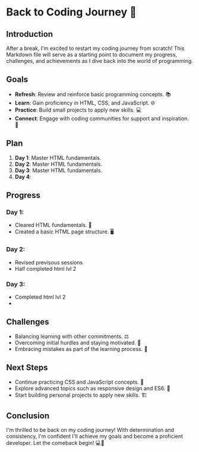 # Back to Coding Journey 🚀

## Introduction
After a break, I'm excited to restart my coding journey from scratch! This Markdown file will serve as a starting point to document my progress, challenges, and achievements as I dive back into the world of programming.

## Goals
- **Refresh**: Review and reinforce basic programming concepts. 📚
- **Learn**: Gain proficiency in HTML, CSS, and JavaScript. 🌐
- **Practice**: Build small projects to apply new skills. 💻
- **Connect**: Engage with coding communities for support and inspiration. 🤝

## Plan
1. **Day 1**: Master HTML fundamentals.
2. **Day 2**: Master HTML fundamentals. 
3. **Day 3**: Master HTML fundamentals.
4. **Day 4**: 

## Progress
### Day 1:
- Cleared HTML fundamentals. 📝
- Created a basic HTML page structure. 🖥️

### Day 2:
- Revised previsous sessions
- Half completed html lvl 2 

### Day 3:
- Completed html lvl 2
- 

## Challenges
- Balancing learning with other commitments. ⚖️
- Overcoming initial hurdles and staying motivated. 💪
- Embracing mistakes as part of the learning process. 🙌

## Next Steps
- Continue practicing CSS and JavaScript concepts. 🔄
- Explore advanced topics such as responsive design and ES6. 🚀
- Start building personal projects to apply new skills. 🏗️

## Conclusion
I'm thrilled to be back on my coding journey! With determination and consistency, I'm confident I'll achieve my goals and become a proficient developer. Let the comeback begin! 💻🌟
